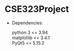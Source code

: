 # CSE323Project

- Dependencies:

  python 3 <= 3.94 <br />
  matplotlib <= 3.4.1 <br />
  PyQt5 <= 5.15.2 <br />
